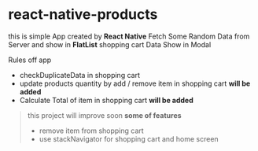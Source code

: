 # react-native-products

this is simple App created by **React Native** Fetch Some Random Data from Server and show in **FlatList** shopping cart Data Show in Modal


Rules off app
- checkDuplicateData in shopping cart
- update products quantity by add / remove item in shopping cart **will be added**
- Calculate Total of item in shopping cart **will be added**
 
> this project will improve soon
> **some of features**
>  - remove item from shopping cart
>  - use stackNavigator for shopping cart and home screen
